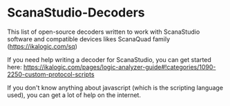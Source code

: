 # ScanaStudio-Decoders
This list of open-source decoders written to work with ScanaStudio software and compatible devices likes ScanaQuad family (https://ikalogic.com/sq) 

If you need help writing a decoder for ScanaStudio, you can get started here:
https://ikalogic.com/pages/logic-analyzer-guide#!categories/1090-2250-custom-protocol-scripts

If you don't know anything about javascript (which is the scripting language used), you can get a lot of help on the internet.


